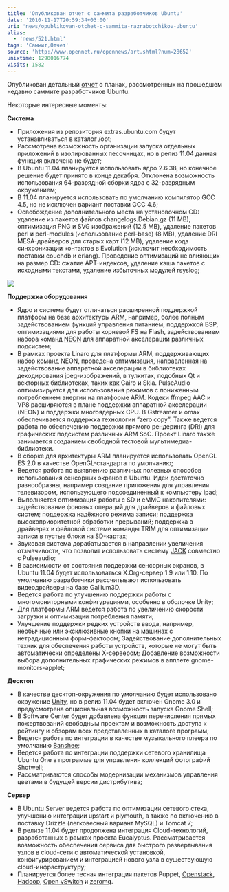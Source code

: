 ```yaml
---
title: 'Опубликован отчет c саммита разработчиков Ubuntu'
date: '2010-11-17T20:59:34+03:00'
uri: 'news/opublikovan-otchet-c-sammita-razrabotchikov-ubuntu'
alias: 
  - 'news/521.html'
tags: 'Саммит,Отчет'
source: 'http://www.opennet.ru/opennews/art.shtml?num=28652'
unixtime: 1290016774
visits: 1582
---
```

Опубликован детальный [отчет](https://wiki.ubuntu.com/UDSProceedings/N/Final) о планах, рассмотренных на прошедшем недавно саммите разработчиков Ubuntu.

Некоторые интересные моменты:     

**Система**

*   Приложения из репозитория extras.ubuntu.com будут устанавливаться в каталог /opt;
*   Рассмотрена возможность организации запуска отдельных приложений в изолированных песочницах, но в релиз 11.04 данная функция включена не будет;
*   В Ubuntu 11.04 планируется использовать ядро 2.6.38, но конечное решение будет принято в конце декабря. Отклонена возможность использования 64-разрядной сборки ядра с 32-разрядным окружением;
*   В 11.04 планируется использовать по умолчанию компилятор GCC 4.5, но не исключен вариант поставки GCC 4.6;
*   Освобождение дополнительного места на установочном CD: удаление из пакетов файлов changelogs.Debian.gz (11 MB), оптимизация PNG и SVG изображений (12.5 MB), удаление пакетов perl и perl-modules (использование perl-base) (8 MB), удаление DRI MESA-драйверов для старых карт (12 MB), удаление кода синхронизации контактов в Evolution (исключит необходимость поставки couchdb и erlang). Проведение оптимизаций не влияющих на размер CD: сжатие APT-индексов, удаление кэша пакетов c исходными текстами, удаление избыточных модулей rsyslog;

![](img/2010/11/17/20-00/uds.jpg)

**Поддержка оборудования**

*   Ядро и система будут отличаться расширенной поддержкой платформ на базе архитектуры ARM, например, более полным задействованием функций управления питанием, поддержкой BSP, оптимизациями для работы корневой FS на Flash, задействованием набора команд [NEON](http://www.arm.com/products/processors/technologies/neon.php) для аппаратной акселерации различных подсистем;
*   В рамках проекта Linaro для платформы ARM, поддерживающих набор команд NEON, проведена оптимизация, направленная на задействование аппаратной акселерации в библиотеках декодирования jpeg-изображений, в тулкитах, подобных Qt и векторных библиотеках, таких как Cairo и Skia. PulseAudio оптимизируется для использования режимов с пониженным потреблением энергии на платформе ARM. Кодеки ffmpeg AAC и VP8 расширяются в плане поддержки аппаратной акселерации (NEON) и поддержки многоядерных CPU. В Gstreamer и omax обеспечивается поддержка технологии “zero copy”. Также ведется работа по обеспечению поддержки прямого рендеринга (DRI) для графических подсистем различных ARM SoC. Проект Linaro также занимается созданием свободной тестовой мультимедиа-библиотеки.
*   В сборке для архитектуры ARM планируется использовать OpenGL ES 2.0 в качестве OpenGL-стандарта по умолчанию;
*   Ведется работа по выявлению различных полезных способов использования сенсорных экранов в Ubuntu. Идеи достаточно разнообразны, например создание приложения для управления телевизором, использующего подсоединенный к компьютеру ipad;
*   Выполняется оптимизация работы с SD и eMMC накопителями: задействование фоновых операций для драйверов и файловых систем; поддержка надёжного режима записи; поддержка высокоприоритетной обработки прерываний; поддержка в драйверах и файловой системе команды TRIM для оптимизации записи в пустые блоки на SD-картах;
*   Звуковая система дорабатывается в направлении увеличения отзывчивости, что позволит использовать систему [JACK](http://jackaudio.org/) совместно с Pulseaudio;
*   В зависимости от состояния поддержки сенсорных экранов, в Ubuntu 11.04 будет использоваться X.Org-сервер 1.9 или 1.10. По умолчанию разработчики рассчитывают использовать видеодрайверы на базе Gallium3D.
*   Ведется работа по улучшению поддержки работы с многомониторными конфигурациями, особенно в оболочке Unity;
*   Для платформы ARM ведется работа по увеличению скорости загрузки и оптимизации потребления памяти;
*   Улучшение поддержки редких устройств ввода, например, необычные или эксклюзивные кнопки на машинах с нетрадиционным форм-фактором; Задействование дополнительных техник для обеспечения работы устройств, которые не могут быть автоматически определены X-сервером; Добавление возможности выбора дополнительных графических режимов в апплете gnome-monitors-applet;

**Десктоп**

*   В качестве десктоп-окружения по умолчанию будет использовано окружение [Unity](https://launchpad.net/unity), но в релиз 11.04 будет включен Gnome 3.0 и предусмотрена опциональная возможность запуска Gnome Shell;
*   В Software Center будет добавлена функция перечисления прямых пожертвований свободным проектам и возможность доступа к рейтингу и обзорам всех представленных в каталоге программ;
*   Ведется работа по интеграции в качестве музыкального плеера по умолчанию [Banshee](http://banshee.fm/);
*   Ведется работа по интеграции поддержки сетевого хранилища  Ubuntu One в программе для управления коллекций фотографий Shotwell;
*   Рассматриваются способы модернизации механизмов управления цветами в будущей версии дистрибутива;

**Сервер**

*   В Ubuntu Server ведется работа по оптимизации сетевого стека, улучшению интеграции upstart и plymouth, а также по включению в поставку Drizzle (легковесный вариант MySQL) и Tomcat 7;
*   В релизе 11.04 будет продолжена интеграция Cloud-технологий, разработанных в рамках проекта Eucalyptus. Рассматривается возможность обеспечения сервиса для быстрого развертывания узлов в cloud-сети с автоматической установкой, конфигурированием и интеграцией нового узла  в существующую cloud-инфраструктуру;
*   Планируется более тесная интеграция пакетов Puppet, [Openstack](http://openstack.org/), [Hadoop](http://hadoop.apache.org/), [Open vSwitch](http://openvswitch.org/) и [zeromq](http://www.zeromq.org/).
